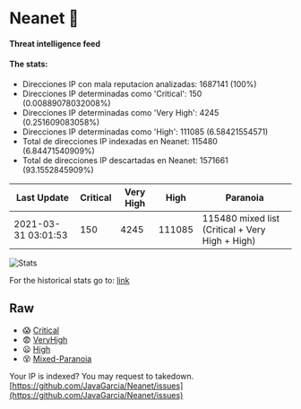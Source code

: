 # Neanet :hocho:
#### Threat intelligence feed
#### The stats:

- Direcciones IP con mala reputacion analizadas: 1687141 (100%)
- Direcciones IP determinadas como 'Critical':  150 (0.00889078032008%)
- Direcciones IP determinadas como 'Very High':  4245 (0.251609083058%)
- Direcciones IP determinadas como 'High':  111085 (6.58421554571)
- Total de direcciones IP indexadas en Neanet:  115480 (6.84471540909%)
- Total de direcciones IP descartadas en Neanet:  1571661 (93.1552845909%)

| Last Update | Critical | Very High | High | Paranoia |
| --- | --- | --- | --- | --- |
| 2021-03-31 03:01:53 | 150 | 4245 | 111085 | 115480 mixed list (Critical + Very High + High)|

![Stats](https://docs.google.com/spreadsheets/d/e/2PACX-1vSnaNMIXVabIpDJjufMlzH7poXnshF3mgd8Is1g9ytUEzVsP5my4Trn8f-xkoLLQ38xpL3HtmUexLo6/pubchart?oid=501124687&format=image)

For the historical stats go to: [link](/stats.csv)
## Raw
- :scream: [Critical](https://raw.githubusercontent.com/JavaGarcia/Neanet/master/blacklists/neanet_critical.txt)
- :fearful: [VeryHigh](https://raw.githubusercontent.com/JavaGarcia/Neanet/master/blacklists/neanet_veryHigh.txtt)
- :frowning: [High](https://raw.githubusercontent.com/JavaGarcia/Neanet/master/blacklists/neanet_high.txt)
- :dizzy_face: [Mixed-Paranoia](https://raw.githubusercontent.com/JavaGarcia/Neanet/master/blacklists/neanet_all.txt)


Your IP is indexed? You may request to takedown. [https://github.com/JavaGarcia/Neanet/issues](https://github.com/JavaGarcia/Neanet/issues)






























































































































































































































































































































































































































































































































































































































































































































































































































































































































































































































































































































































































































































































































































































































































































































































































































































































































































































































































































































































































































































































































































































































































































































































































































































































































































































































































































































































































































































































































































































































































































































































































































































































































































































































































































































































































































































































































































































































































































































































































































































































































































































































































































































































































































































































































































































































































































































































































































































































































































































































































































































































































































































































































































































































































